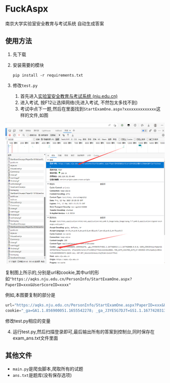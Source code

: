﻿# FuckAspx

南京大学实验室安全教育与考试系统 自动生成答案

## 使用方法

1. 先下载

2. 安装需要的模块

   ```
   pip install -r requirements.txt
   ```

   

3. 修改`test.py`

   1. 首先进入[实验室安全教育与考试系统 (nju.edu.cn)](https://aqks.nju.edu.cn/xycms.aspx)
   2. 进入考试, 按F12让选择网络(先进入考试, 不然包太多找不到)
   3. 考试中点下一题,然后在里面找到`StartExamOne.aspx?xxxxxxxxxxxxxx`这样的文件,如图

![url&cookie](./image/url&cookie.png)



复制图上所示的,分别是url和cookie,其中url的形如`"https://aqks.nju.edu.cn/PersonInfo/StartExamOne.aspx?PaperID=xxx&UserScoreID=xxxx"`

例如,本图要复制的部分是

```python
url="https://aqks.nju.edu.cn/PersonInfo/StartExamOne.aspx?PaperID=xxx&UserScoreID=xxxx"
cookie="_ga=GA1.1.856900051.1655542278; _ga_J3YE5G7DJT=GS1.1.1677420313.1.1.1677420480.0.0.0; USER_COOKIE=UserName=211870187&UserPassword=; ASP.NET_SessionId=yaotkmvdpbn1sbxiloglbr0l; iPlanetDirectoryPro=bfcZclnajdD7NgecZgumcU; MOD_AUTH_CAS=MOD_AUTH_ST-4099384-21uKjPta2ep6HfbCAVYb1683879523185-0Mqp-cas"
```

修改test.py相应的变量

4. 运行test.py,然后扫描登录即可,最后输出所有的答案到控制台,同时保存在exam_ans.txt文件里面

## 其他文件

- `main.py`是爬虫脚本,爬取所有的试题
- `ans.txt`是题库(没有保存选项)
